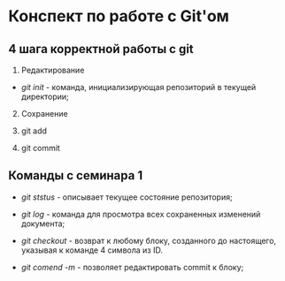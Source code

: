 # Конспект по работе с Git'ом

## 4 шага корректной работы с git

1. Редактирование

* *git init* - команда, инициализирующая репозиторий в текущей директории;

2. Сохранение

3. git add

4. git commit

## Команды с семинара 1

* *git ststus* - описывает текущее состояние репозитория;

* *git log* - команда для просмотра всех сохраненных изменений документа;

* *git checkout* - возврат к любому блоку, созданного до настоящего, указывая к команде 4 символа из ID.

* *git comend -m* - позволяет редактировать commit к блоку;